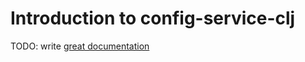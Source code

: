 # Introduction to config-service-clj

TODO: write [great documentation](http://jacobian.org/writing/what-to-write/)
